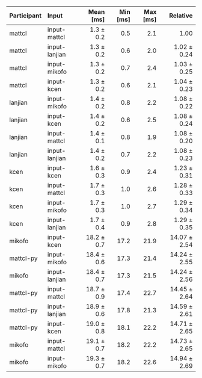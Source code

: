 | Participant | Input | Mean [ms] | Min [ms] | Max [ms] | Relative |
|:---|:---|---:|---:|---:|---:|
| mattcl | input-mattcl | 1.3 ± 0.2 | 0.5 | 2.1 | 1.00 |
| mattcl | input-lanjian | 1.3 ± 0.2 | 0.6 | 2.0 | 1.02 ± 0.24 |
| mattcl | input-mikofo | 1.3 ± 0.2 | 0.7 | 2.4 | 1.03 ± 0.25 |
| mattcl | input-kcen | 1.3 ± 0.2 | 0.6 | 2.1 | 1.04 ± 0.23 |
| lanjian | input-mikofo | 1.4 ± 0.2 | 0.8 | 2.2 | 1.08 ± 0.22 |
| lanjian | input-kcen | 1.4 ± 0.2 | 0.6 | 2.5 | 1.08 ± 0.24 |
| lanjian | input-mattcl | 1.4 ± 0.1 | 0.8 | 1.9 | 1.08 ± 0.20 |
| lanjian | input-lanjian | 1.4 ± 0.2 | 0.7 | 2.2 | 1.08 ± 0.23 |
| kcen | input-kcen | 1.6 ± 0.3 | 0.9 | 2.4 | 1.23 ± 0.31 |
| kcen | input-mattcl | 1.7 ± 0.3 | 1.0 | 2.6 | 1.28 ± 0.33 |
| kcen | input-mikofo | 1.7 ± 0.3 | 1.0 | 2.7 | 1.29 ± 0.34 |
| kcen | input-lanjian | 1.7 ± 0.4 | 0.9 | 2.8 | 1.29 ± 0.35 |
| mikofo | input-kcen | 18.2 ± 0.7 | 17.2 | 21.9 | 14.07 ± 2.54 |
| mattcl-py | input-mikofo | 18.4 ± 0.6 | 17.3 | 21.4 | 14.24 ± 2.55 |
| mikofo | input-lanjian | 18.4 ± 0.7 | 17.3 | 21.5 | 14.24 ± 2.56 |
| mattcl-py | input-mattcl | 18.7 ± 0.9 | 17.4 | 22.7 | 14.45 ± 2.64 |
| mattcl-py | input-lanjian | 18.9 ± 0.6 | 17.8 | 21.3 | 14.59 ± 2.61 |
| mattcl-py | input-kcen | 19.0 ± 0.8 | 18.1 | 22.2 | 14.71 ± 2.65 |
| mikofo | input-mattcl | 19.1 ± 0.7 | 18.2 | 22.2 | 14.73 ± 2.65 |
| mikofo | input-mikofo | 19.3 ± 0.7 | 18.2 | 22.6 | 14.94 ± 2.69 |
